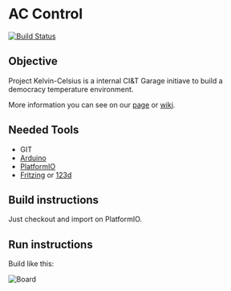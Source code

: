 # AC Control

[![Build Status](https://travis-ci.org/ciandt-dev/garage-kelvin-celsius.svg?branch=master)](https://travis-ci.org/ciandt-dev/garage-kelvin-celsius)

## Objective

Project Kelvin-Celsius is a internal CI&T Garage initiave to build a democracy temperature environment. 

More information you can see on our [page](http://ciandt-dev.github.io/garage-kelvin-celsius/) or [wiki](https://github.com/ciandt-dev/garage-kelvin-celsius/wiki). 

## Needed Tools

- GIT
- [Arduino](https://www.arduino.cc/en/Main/Software) 
- [PlatformIO](http://platformio.org/)
- [Fritzing](http://fritzing.org/download/) or [123d](https://123d.circuits.io)

## Build instructions

Just checkout and import on PlatformIO. 

## Run instructions

Build like this: 

![Board](https://raw.githubusercontent.com/ciandt-dev/garage-kelvin-celsius/master/doc/images/board-v1.png)



